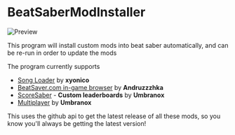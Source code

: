 # BeatSaberModInstaller
![Preview](https://i.imgur.com/xlcIpOB.png)

This program will install custom mods into beat saber automatically, and can be re-run in order to update the mods

The program currently supports

* [Song Loader](https://github.com/xyonico/BeatSaberSongLoader/releases) by **xyonico**
* [BeatSaver.com in-game browser](https://github.com/andruzzzhka/BeatSaverDownloader) by **Andruzzzhka**
* [ScoreSaber](https://github.com/Umbranoxio/ScoreSaber) - **Custom leaderboards** by **Umbranox**
* [Multiplayer](https://github.com/Umbranoxio/BeatSaberMultiplayer) by **Umbranox**

This uses the github api to get the latest release of all these mods, so you know you'll always be getting the latest version!

